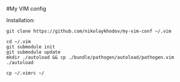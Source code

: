 #My VIM config

Installation:

    git clone https://github.com/nikolaykhodov/my-vim-conf ~/.vim
    
    cd ~/.vim
    git submodule init
    git submodule update
    mkdir ./autoload && cp ./bundle/pathogen/autoload/pathogen.vim ./autoload
    
    cp ~/.vimrc ~/
